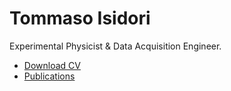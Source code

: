 # Tommaso Isidori

Experimental Physicist & Data Acquisition Engineer.

- [Download CV](assets/Tommaso_Isidori_CV.pdf)
- [Publications](publications.md)
